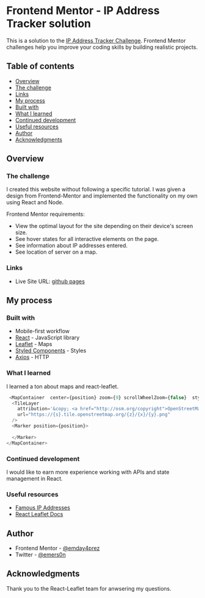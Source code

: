 # Frontend Mentor - IP Address Tracker solution

This is a solution to the [IP Address Tracker Challenge](https://www.frontendmentor.io/challenges/). Frontend Mentor challenges help you improve your coding skills by building realistic projects. 

## Table of contents

  - [Overview](#overview)
  - [The challenge](#the-challenge)
  - [Links](#links)
  - [My process](#my-process)
  - [Built with](#built-with)
  - [What I learned](#what-i-learned)
  - [Continued development](#continued-development)
  - [Useful resources](#useful-resources)
  - [Author](#author)
  - [Acknowledgments](#acknowledgments)
 

## Overview

### The challenge
I created this website without following a specific tutorial. 
I was given a design from Frontend-Mentor and implemented the functionality on my own using React and Node.

Frontend Mentor requirements:

- View the optimal layout for the site depending on their device's screen size.
- See hover states for all interactive elements on the page.
- See information about IP addresses entered.
- See location of server on a map.


### Links

- Live Site URL: [github pages](https://emday4prez.github.io/ip-address-tracker/)

## My process

### Built with
- Mobile-first workflow
- [React](https://reactjs.org/) - JavaScript library
- [Leaflet](https://react-leaflet.js.org/) - Maps
- [Styled Components](https://styled-components.com/) - Styles
- [Axios](https://www.npmjs.com/package/axios) - HTTP


### What I learned

I learned a ton about maps and react-leaflet.


```js
 <MapContainer  center={position} zoom={9} scrollWheelZoom={false}  style={{height: '100%'}} whenCreated={setMap} >
  <TileLayer
    attribution='&copy; <a href="http://osm.org/copyright">OpenStreetMap</a> contributors'
    url="https://{s}.tile.openstreetmap.org/{z}/{x}/{y}.png"
  />
  <Marker position={position}>
   
  </Marker>
</MapContainer>
```


### Continued development

I would like to earn more experience working with APIs and state management in React.

### Useful resources

- [Famous IP Addresses](https://gist.github.com/pbojinov/9732278)
- [React Leaflet Docs](https://react-leaflet.js.org/docs/start-setup/) 

## Author

- Frontend Mentor - [@emday4prez](https://www.frontendmentor.io/profile/emday4prez)
- Twitter - [@emers0n](https://www.twitter.com/emers0n)



## Acknowledgments

Thank you to the React-Leaflet team for anwsering my questions. 
